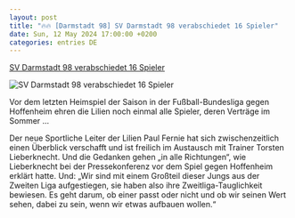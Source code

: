 ```yaml
---
layout: post
title: "🔥🔥 [Darmstadt 98] SV Darmstadt 98 verabschiedet 16 Spieler"
date: Sun, 12 May 2024 17:00:00 +0200
categories: entries DE
---
```

[SV Darmstadt 98 verabschiedet 16 Spieler](https://www.lampertheimer-zeitung.de/sport/fussball/fussball-bundesliga/sv-darmstadt-98-verabschiedet-16-spieler-3559161)

![SV Darmstadt 98 verabschiedet 16 Spieler](https://img.lampertheimer-zeitung.de/sport/fussball/fussball-bundesliga/jnizx-SV98-TSG202405112/alternates/OG_IMAGE_1200/SV98-TSG202405112)

Vor dem letzten Heimspiel der Saison in der Fußball-Bundesliga gegen Hoffenheim ehren die Lilien noch einmal alle Spieler, deren Verträge im Sommer ...

Der neue Sportliche Leiter der Lilien Paul Fernie hat sich zwischenzeitlich einen Überblick verschafft und ist freilich im Austausch mit Trainer Torsten Lieberknecht. Und die Gedanken gehen „in alle Richtungen“, wie Lieberknecht bei der Pressekonferenz vor dem Spiel gegen Hoffenheim erklärt hatte. Und: „Wir sind mit einem Großteil dieser Jungs aus der Zweiten Liga aufgestiegen, sie haben also ihre Zweitliga-Tauglichkeit bewiesen. Es geht darum, ob einer passt oder nicht und ob wir seinen Wert sehen, dabei zu sein, wenn wir etwas aufbauen wollen.“

